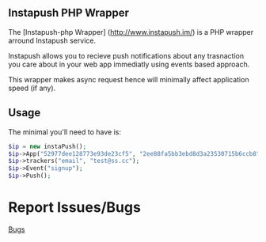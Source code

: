 Instapush PHP Wrapper
-----

The [Instapush-php Wrapper] (http://www.instapush.im/) is
a PHP wrapper arround Instapush service.

Instapush allows you to recieve push notifications about any trasnaction you care about in your web app immediatly using events based approach.

This wrapper makes async request hence will minimally affect application speed (if any).

Usage
-----
The minimal you'll need to have is:
```php
$ip = new instaPush();
$ip->App("52977dee128773e93de23cf5", "2ee88fa5bb3ebd8d3a23530715b6ccb8");
$ip->trackers("email", "test@ss.cc");
$ip->Event("signup");
$ip->Push();
```


Report Issues/Bugs
===============
[Bugs](http://instapush.im/bugs)
